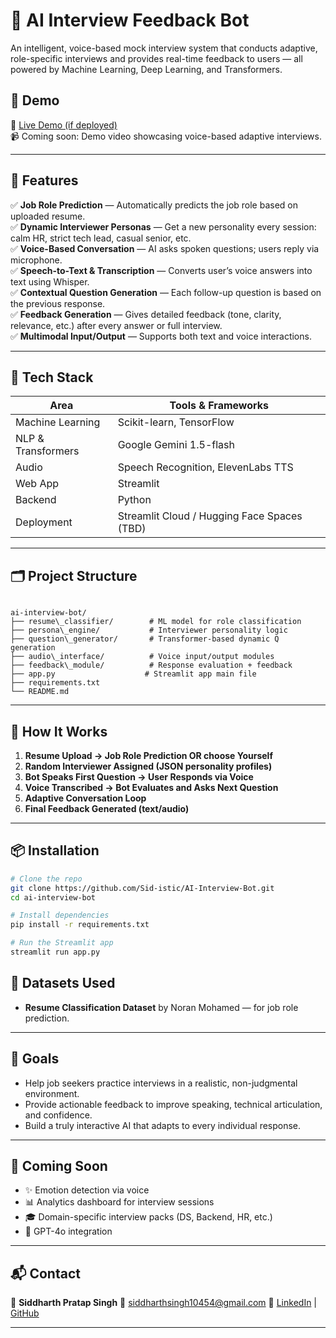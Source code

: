 # 🧠 AI Interview Feedback Bot

An intelligent, voice-based mock interview system that conducts adaptive, role-specific interviews and provides real-time feedback to users — all powered by Machine Learning, Deep Learning, and Transformers.

## 🚀 Demo
🔗 [Live Demo (if deployed)](https://your-app-url.com)  
📹 Coming soon: Demo video showcasing voice-based adaptive interviews.

---

## 📌 Features

✅ **Job Role Prediction** — Automatically predicts the job role based on uploaded resume.  
✅ **Dynamic Interviewer Personas** — Get a new personality every session: calm HR, strict tech lead, casual senior, etc.  
✅ **Voice-Based Conversation** — AI asks spoken questions; users reply via microphone.  
✅ **Speech-to-Text & Transcription** — Converts user’s voice answers into text using Whisper.  
✅ **Contextual Question Generation** — Each follow-up question is based on the previous response.  
✅ **Feedback Generation** — Gives detailed feedback (tone, clarity, relevance, etc.) after every answer or full interview.  
✅ **Multimodal Input/Output** — Supports both text and voice interactions.

---

## 🧰 Tech Stack

| Area | Tools & Frameworks |
|------|--------------------|
| Machine Learning | Scikit-learn, TensorFlow |
| NLP & Transformers | Google Gemini 1.5-flash |
| Audio | Speech Recognition, ElevenLabs TTS |
| Web App | Streamlit |
| Backend | Python |
| Deployment | Streamlit Cloud / Hugging Face Spaces (TBD) |

---

## 🗂️ Project Structure

```

ai-interview-bot/
├── resume\_classifier/        # ML model for role classification
├── persona\_engine/           # Interviewer personality logic
├── question\_generator/       # Transformer-based dynamic Q generation
├── audio\_interface/          # Voice input/output modules
├── feedback\_module/          # Response evaluation + feedback
├── app.py                    # Streamlit app main file
├── requirements.txt
└── README.md

```

---

## 📄 How It Works

1. **Resume Upload → Job Role Prediction OR choose Yourself**
2. **Random Interviewer Assigned (JSON personality profiles)**
3. **Bot Speaks First Question → User Responds via Voice**
4. **Voice Transcribed → Bot Evaluates and Asks Next Question**
5. **Adaptive Conversation Loop**
6. **Final Feedback Generated (text/audio)**

---

## 📦 Installation

```bash
# Clone the repo
git clone https://github.com/Sid-istic/AI-Interview-Bot.git
cd ai-interview-bot

# Install dependencies
pip install -r requirements.txt

# Run the Streamlit app
streamlit run app.py
```

## 🧪 Datasets Used

* **Resume Classification Dataset** by Noran Mohamed — for job role prediction.

---

## 🎯 Goals

* Help job seekers practice interviews in a realistic, non-judgmental environment.
* Provide actionable feedback to improve speaking, technical articulation, and confidence.
* Build a truly interactive AI that adapts to every individual response.

---

## 🔮 Coming Soon

* ✨ Emotion detection via voice
* 📊 Analytics dashboard for interview sessions
* 🎓 Domain-specific interview packs (DS, Backend, HR, etc.)
* 🧠 GPT-4o integration

---


## 📬 Contact

👤 **Siddharth Pratap Singh**
📧 [siddharthsingh10454@gmail.com](mailto:siddharthsingh10454@gmail.com)
🔗 [LinkedIn](https://www.linkedin.com/in/siddharth-pratap-singh-5b12ba203/) | [GitHub](https://github.com/Sid-istic)

---


